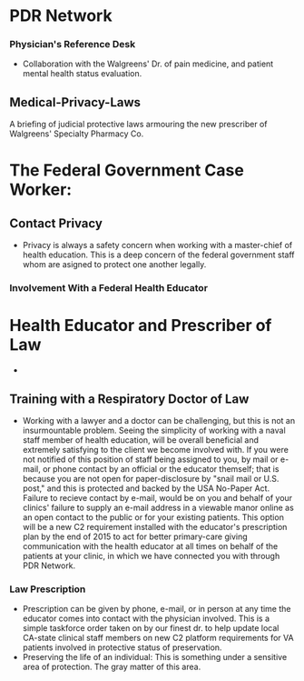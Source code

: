 # PDR Network

### Physician's Reference Desk
* Collaboration with the Walgreens' Dr. of pain medicine, and patient mental health status evaluation.

## Medical-Privacy-Laws
A briefing of judicial protective laws armouring the new prescriber of Walgreens' Specialty Pharmacy Co.

# The Federal Government Case Worker:



## Contact Privacy
* Privacy is always a safety concern when working with a master-chief of health education. This is a deep concern of the federal government staff
whom are asigned to protect one another legally.

### Involvement With a Federal Health Educator

# Health Educator and Prescriber of Law
* 

## Training with a Respiratory Doctor of Law
* Working with a lawyer and a doctor can be challenging, but this is not an insurmountable problem. Seeing the simplicity of working with a naval staff member of health education, will be overall beneficial and extremely satisfying to the client we become involved with. If you were not notified of this position of staff being assigned to you, by mail or e-mail, or phone contact by an official or the educator themself; that is because you are not open for paper-disclosure by "snail mail or U.S. post," and this is protected and backed by the USA No-Paper Act. Failure to recieve contact by e-mail, would be on you and behalf of your clinics' failure to supply an e-mail address in a viewable manor online as an open contact to the public or for your existing patients. This option will be a new C2 requirement installed with the educator's prescription plan by the end of 2015 to act for better primary-care giving communication with the health educator at all times on behalf of the patients at your clinic, in which we have connected you with through PDR Network.

### Law Prescription
* Prescription can be given by phone, e-mail, or in person at any time the educator comes into contact with the physician involved. This is a simple taskforce order taken on by our finest dr. to help update local CA-state clinical staff members on new C2 platform requirements for VA patients involved in protective status of preservation.
* Preserving the life of an individual:
This is something under a sensitive area of protection. The gray matter of this area.  


